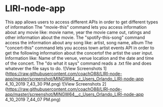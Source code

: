 # LIRI-node-app

This app allows users to access different APIs in order to get different types of information
The "movie-this" command lets you access information about any movie like:
movie name, year the movie came out, ratings and other information about the movie.
The "spotify-this-song" command access the information about any song like:
artist, song name, album
The "concert-this" command lets you access town artist events API in order to get the following information about the concertof the 
artist the user input. Information like: Name of the venue, venue location and the date and time of the concert.
The "do what it says" command reads a .txt file and does whatever the file says to do.
![View Screenshots 1](https://raw.githubusercontent.com/coachO88/LIRI-node-app/master/screenshot/MINGW64__c_Users_Orlando_LIRI-node-app 4_10_2019 7_43_30 PM.png)
![View Screenshots 2](https://raw.githubusercontent.com/coachO88/LIRI-node-app/master/screenshot/MINGW64__c_Users_Orlando_LIRI-node-app 4_10_2019 7_44_07 PM.png)